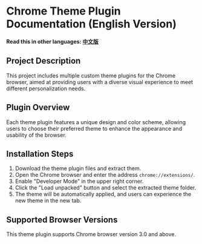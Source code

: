 # Chrome Theme Plugin Documentation (English Version)

**Read this in other languages: [中文版](README_zh.md)**

## Project Description

This project includes multiple custom theme plugins for the Chrome browser, aimed at providing users with a diverse visual experience to meet different personalization needs.

## Plugin Overview

Each theme plugin features a unique design and color scheme, allowing users to choose their preferred theme to enhance the appearance and usability of the browser.

## Installation Steps

1. Download the theme plugin files and extract them.
2. Open the Chrome browser and enter the address `chrome://extensions/`.
3. Enable "Developer Mode" in the upper right corner.
4. Click the "Load unpacked" button and select the extracted theme folder.
5. The theme will be automatically applied, and users can experience the new theme in the new tab.

## Supported Browser Versions

This theme plugin supports Chrome browser version 3.0 and above.
